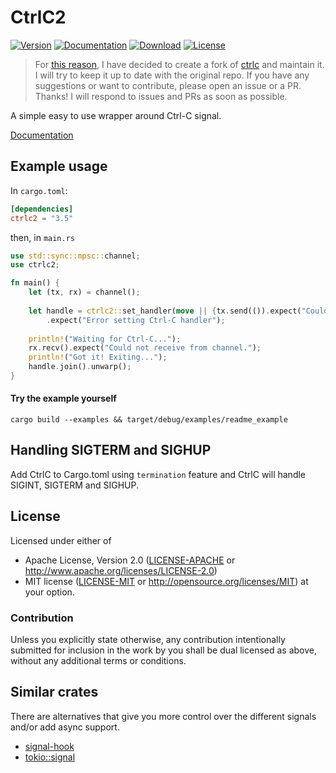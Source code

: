 # CtrlC2

[![Version](https://img.shields.io/crates/v/ctrlc2.svg?style=flat)](https://crates.io/crates/ctrlc2)
[![Documentation](https://img.shields.io/badge/docs-release-brightgreen.svg?style=flat)](https://docs.rs/ctrlc2)
[![Download](https://img.shields.io/crates/d/ctrlc2.svg)](https://crates.io/crates/ctrlc2)
[![License](https://img.shields.io/crates/l/ctrlc2.svg?style=flat)](https://github.com/ssrlive/ctrlc2/blob/master/LICENSE-MIT)

> For [this reason](https://github.com/Detegr/rust-ctrlc/pull/110), I have decided to create a fork of [ctrlc](https://github.com/Detegr/rust-ctrlc) and maintain it.
> I will try to keep it up to date with the original repo. If you have any suggestions or want to contribute, please open an issue or a PR. Thanks!
> I will respond to issues and PRs as soon as possible.

A simple easy to use wrapper around Ctrl-C signal.

[Documentation](https://docs.rs/ctrlc2/)

## Example usage

In `cargo.toml`:

```toml
[dependencies]
ctrlc2 = "3.5"
```

then, in `main.rs`

```rust
use std::sync::mpsc::channel;
use ctrlc2;

fn main() {
    let (tx, rx) = channel();
    
    let handle = ctrlc2::set_handler(move || {tx.send(()).expect("Could not send signal on channel."); true})
        .expect("Error setting Ctrl-C handler");
    
    println!("Waiting for Ctrl-C...");
    rx.recv().expect("Could not receive from channel.");
    println!("Got it! Exiting..."); 
    handle.join().unwarp();
}
```

#### Try the example yourself
`cargo build --examples && target/debug/examples/readme_example`

## Handling SIGTERM and SIGHUP
Add CtrlC to Cargo.toml using `termination` feature and CtrlC will handle SIGINT, SIGTERM and SIGHUP.

## License

Licensed under either of
 * Apache License, Version 2.0 ([LICENSE-APACHE](LICENSE-APACHE) or http://www.apache.org/licenses/LICENSE-2.0)
 * MIT license ([LICENSE-MIT](LICENSE-MIT) or http://opensource.org/licenses/MIT)
at your option.

### Contribution

Unless you explicitly state otherwise, any contribution intentionally submitted
for inclusion in the work by you shall be dual licensed as above, without any
additional terms or conditions.

## Similar crates

There are alternatives that give you more control over the different signals and/or add async support.

- [signal-hook](https://github.com/vorner/signal-hook)
- [tokio::signal](https://docs.rs/tokio/latest/tokio/signal/index.html)
